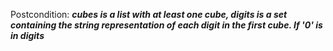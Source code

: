 Postcondition: ***cubes is a list with at least one cube, digits is a set containing the string representation of each digit in the first cube. If '0' is in digits***